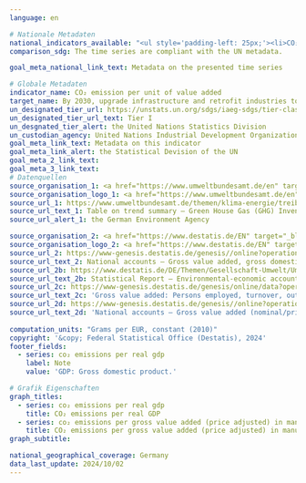 ```yaml
---
language: en    

# Nationale Metadaten    
national_indicators_available: "<ul style='padding-left: 25px;'><li>CO₂ emissions per real GDP</li> <li> CO₂ emissions per gross value added (price adjusted) in manufacturing industries</li></ul>"    
comparison_sdg: The time series are compliant with the UN metadata.    

goal_meta_national_link_text: Metadata on the presented time series    

# Globale Metadaten    
indicator_name: CO₂ emission per unit of value added    
target_name: By 2030, upgrade infrastructure and retrofit industries to make them sustainable, with increased resource-use efficiency and greater adoption of clean and environmentally sound technologies and industrial processes, with all countries taking action in accordance with their respective capabilities    
un_designated_tier_url: https://unstats.un.org/sdgs/iaeg-sdgs/tier-classification/    
un_designated_tier_url_text: Tier I    
un_desgnated_tier_alert: the United Nations Statistics Division    
un_custodian_agency: United Nations Industrial Development Organization (UNIDO)<br>International Energy Agency (IEA)    
goal_meta_link_text: Metadata on this indicator    
goal_meta_link_alert: the Statistical Devision of the UN    
goal_meta_2_link_text:     
goal_meta_3_link_text:         
# Datenquellen
source_organisation_1: <a href="https://www.umweltbundesamt.de/en" target="_blank" onclick="return confirm_alert('the German Environment Agency','En');" title="Click here to go to the website of the organisation German Environment Agency."> German Environment Agency </a>
source_organisation_logo_1: <a href="https://www.umweltbundesamt.de/en" target="_blank" onclick="return confirm_alert('the German Environment Agency','En');"><img src="https://sdg-indikatoren.de/public/OrgImgEn/uba.png" alt="Logo uba" style="height:60px; width:148px"/></a>
source_url_1: https://www.umweltbundesamt.de/themen/klima-energie/treibhausgas-emissionen
source_url_text_1: Table on trend summary – Green House Gas (GHG) Inventory UBA (only available in German)
source_url_alert_1: the German Environment Agency

source_organisation_2: <a href="https://www.destatis.de/EN" target="_blank" title="Click here to go to the website of the organisation Federal Statistical Office (Destatis)."> Federal Statistical Office (Destatis) </a>
source_organisation_logo_2: <a href="https://www.destatis.de/EN" target="_blank"><img src="https://sdg-indikatoren.de/public/OrgImgEn/destatis.png" alt="Logo destatis" style="height:60px; width:148px"/></a>
source_url_2: https://www-genesis.destatis.de/genesis//online?operation=table&code=81000-0001&bypass=true&language=en
source_url_text_2: National accounts – Gross value added, gross domestic product (nominal/price-adjusted) – GENESIS online 81000-0001
source_url_2b: https://www.destatis.de/DE/Themen/Gesellschaft-Umwelt/Umwelt/UGR/energiefluesse-emissionen/_inhalt.html#sprg396050
source_url_text_2b: Statistical Report – Environmental-economic accounting – Air emissions  (only available in German)
source_url_2c: https://www-genesis.destatis.de/genesis/online/data?operation=table&code=42251-0001&bypass=true&language=en
source_url_text_2c: 'Gross value added: Persons employed, turnover, output and value added of enterprises in manufacturing – GENESIS online 42251-0001'
source_url_2d: https://www-genesis.destatis.de/genesis//online?operation=table&code=81000-0102&bypass=true&language=en
source_url_text_2d: 'National accounts – Gross value added (nominal/price-adjusted): industries – GENESIS online 81000-0102'
    
computation_units: "Grams per EUR, constant (2010)"    
copyright: '&copy; Federal Statistical Office (Destatis), 2024'    
footer_fields:
  - series: co₂ emissions per real gdp
    label: Note
    value: 'GDP: Gross domestic product.'    

# Grafik Eigenschaften    
graph_titles:
  - series: co₂ emissions per real gdp
    title: CO₂ emissions per real GDP
  - series: co₂ emissions per gross value added (price adjusted) in manufacturing industries
    title: CO₂ emissions per gross value added (price adjusted) in manufacturing industries
graph_subtitle:     

national_geographical_coverage: Germany    
data_last_update: 2024/10/02    
---
```


<span></span>
